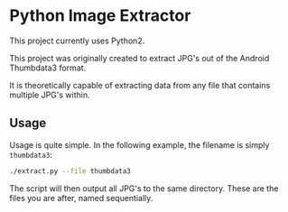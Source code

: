# Python Image Extractor

This project currently uses Python2.

This project was originally created to extract JPG's out of the Android Thumbdata3 format.

It is theoretically capable of extracting data from any file that contains multiple JPG's within.

## Usage

Usage is quite simple. In the following example, the filename is simply `thumbdata3`:

```bash
./extract.py --file thumbdata3
```

The script will then output all JPG's to the same directory. These are the files you are after, named sequentially.
